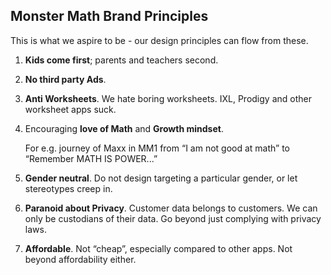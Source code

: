 ## Monster Math Brand Principles

This is what we aspire to be - our design principles can flow from these. 

1. **Kids come first**; parents and teachers second. 


2. **No third party Ads**. 


3. **Anti Worksheets**. We hate boring worksheets. IXL, Prodigy and other worksheet apps suck. 


4. Encouraging **love of Math** and **Growth mindset**. 

	For e.g. journey of Maxx in MM1 from “I am not good at math” to “Remember MATH IS POWER...”


5. **Gender neutral**. Do not design targeting a particular gender, or let stereotypes creep in. 


6. **Paranoid about Privacy**. Customer data belongs to customers. We can only be custodians of their data. Go beyond just complying with privacy laws. 


7. **Affordable**. Not “cheap”, especially compared to other apps. Not beyond affordability either. 
